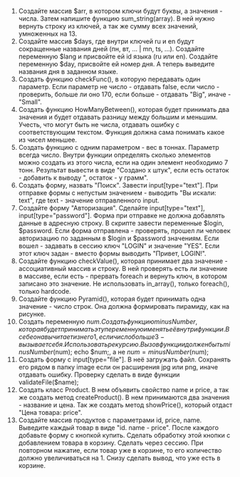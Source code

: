 1. Создайте массив $arr, в котором ключи будут буквы, а значения - числа. Затем напишите функцию sum_string(array). В ней нужно вернуть строку из ключей, а так же сумму всех значений, умноженных на 13.
2. Создайте массив $days, где внутри ключей ru и en будут сокращенные названия дней (пн, вт, ... | mn, ts, ...). Создайте переменную $lang и присвойте ей id языка (ru или en). Создайте переменную $day, присвойте ей номер дня. А теперь выведите названия дня в заданном языке.
3. Создать функцию checkFunc(), в которую передавать один параметр. Если параметр не число - отдавать false, если число - проверить, больше ли оно 170, если больше - отдавать "Big", иначе - "Small".
4. Создать функцию HowManyBetween(), которая будет принимать два значения и будет отдавать разницу между большим и меньшим. Учесть, что могут быть не числа, отдавать ошибку с соответствующим текстом. Функция должна сама понимать какое из чисел меньшее.
5. Создать функцию с одним параметром - вес в тоннах. Параметр всегда число. Внутри функции определять сколько элементов можно создать из этого числа, если на один элемент необходимо 7 тонн. Результат вывести в виде "Создано x штук", если есть остаток - добавить к выводу ", остаток - y грамм".
6. Создать форму, назвать "Поиск". Завести input[type="text"]. При отправке формы с непустым значением - выводить "Вы искали: text", где text - значение отправленного input.
7. Создайте форму "Авторизация". Сделайте input[type="text"], input[type="password"]. Форма при отправке не должна добавлять данные в адресную строку. В скрипте завести переменные $login, $password. Если форма отправлена - проверять, прошел ли человек авторизацию по заданным в $login и $password значениям. Если вошел - задавать в сессию ключ "LOGIN" и значение "YES". Если этот ключ задан - вместо формы выводить "Привет, LOGIN!".
8. Создайте функцию checkValue(), которая принимает два значение - ассоциативный массив и строку. В ней проверять есть ли значение в массиве, если есть - прервать foreach и вернуть ключ, в котором записано это значение. Не использовать in_array(), только foreach(), только hardcode.
9. Создайте функцию Pyramid(), которая будет принимать одна значение - число строк. Она должна формировать пирамиду, как на рисунке.
10. Создать переменную $num. Создать функцию minusNumber, которая будет принимать эту переменную и менять её внутри функции. В себе она вычитает из него 1, если число больше 3 - вызывает себя. Использовать рекурсию. Вызов функции должен быть minusNumber($num); echo $num;, а не $num = minusNumber($num);
11. Создать форму с input[type="file"]. В неё загружать файл. Сохранять его рядом в папку image если он расширения jpg или png, иначе отдавать ошибку. Проверку сделать в виде функции validateFile($name);
12. Создать класс Product. В нем объявить свойство name и price, а так же создать метод createProduct(). В нем принимаются два значения - название и цена. Так же создать метод showPrice(), который отдаст "Цена товара: price".
13. Создайте массив продуктов с параметрами id, price, name. Выведите каждый товар в виде "id. name - price". После каждого добавьте форму с кнопкой купить. Сделать обработку этой кнопки с добавлением товара в корзину. Сделать через сессию. При повторном нажатие, если товар уже в корзине, то его количество должно увеличиваться на 1. Снизу сделать вывод, что уже есть в корзине.
